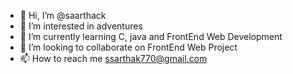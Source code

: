 - 👋 Hi, I’m @saarthack
- 👀 I’m interested in adventures
- 🌱 I’m currently learning C, java and FrontEnd Web Development
- 💞️ I’m looking to collaborate on FrontEnd Web Project
- 📫 How to reach me ssarthak770@gmail.com 

<!---
saarthack/saarthack is a ✨ special ✨ repository because its `README.md` (this file) appears on your GitHub profile.
You can click the Preview link to take a look at your changes.
--->

